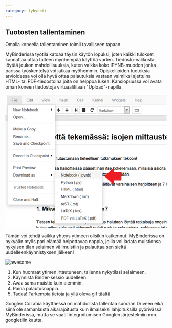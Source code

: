 ```yaml
---
category: lyhyesti
---
```


## Tuotosten tallentaminen

Omalla koneella tallentaminen toimii tavalliseen tapaan.

MyBinderissa työtila katoaa täysin käytön lopuksi, joten kaikki tulokset kannattaa ottaa talteen myöhempää käyttöä varten. Tiedosto-valikosta löytää joukon mahdollisuuksia, kuten vaikka koko IPYNB-muodon jonka parissa työskentelyä voi jatkaa myöhemmin. Opiskelijoiden tuotoksia arvioidessa voi olla hyvä ottaa palautuksia vastaan valmiiksi ajettuina HTML- tai PDF-tiedostoina joita on helppoa lukea. Kansiopuussa voi avata oman koneen tiedostoja virtuaalitilaan "Upload"-napilla.

![save](../assets/img/save.png)

Tämän voi tehdä vaikka yhteys ytimeen olisikin katkennut. MyBinderissa on nykyään myös pari elämää helpottavaa nappia, joilla voi ladata muistionsa nykyisen tilan selaimen välimuistiin ja palauttaa sen sieltä uudelleenkäynnistyksen jälkeen! 

![awesome](https://aws1.discourse-cdn.com/standard11/uploads/jupyter/optimized/2X/6/627f2f5ef76eaf67ff4e4c6bb5d89dd8c43cebc3_2_760x562.gif)

1. Kun huomaat ytimen irtautuneen, tallenna nykytilasi selaimeen.
2. Käynnistä Binder-sessio uudelleen.
3. Avaa sama muistio kuin aiemmin.
4. Paina palautusnappia.
5. Tadaa! Tarkempia tietoja ja yllä oleva gif [täältä](https://discourse.jupyter.org/t/getting-your-notebook-after-your-binder-has-stopped/3268)

Googlen CoLabia käyttäessä on mahdollista tallentaa suoraan Driveen eikä siinä ole samanlaista aikarajoitusta kuin ilmaiseksi lahjoituksilla pyörivässä MyBinderissa, mutta se vaatii integroitumisen Googlen järjestelmiin mm. googletilin kautta.


